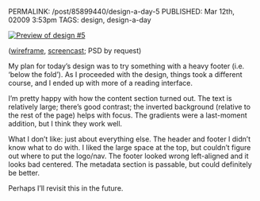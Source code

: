 PERMALINK: /post/85899440/design-a-day-5
PUBLISHED: Mar 12th, 02009 3:53pm
TAGS: design, design-a-day

[![Preview of design #5][img]][fl]

 [fl]: http://flickr.com/photos/stilist/3349977550/
 [img]: http://farm4.static.flickr.com/3624/3349977550_e819a298c0.jpg

([wireframe][wf], [screencast][sc]; <abbr class='smallcaps'>PSD</abbr> by
request)

 [sc]: http://flickr.com/photos/stilist/3349977562/
 [wf]: http://flickr.com/photos/stilist/3349977558/

My plan for today’s design was to try something with a heavy footer
(<abbr lang='la'>i.e.</abbr> ‘below the fold’). As I proceeded with the design,
things took a different course, and I ended up with more of a reading
interface.

I’m pretty happy with how the content section turned out. The text is
relatively large; there’s good contrast; the inverted background (relative to
the rest of the page) helps with focus. The gradients were a last-moment
addition, but I think they work well.

What I don’t like: just about everything else. The header and footer I didn’t
know what to do with. I liked the large space at the top, but couldn’t figure
out where to put the logo/nav. The footer looked wrong left-aligned and it
looks bad centered. The metadata section is passable, but could definitely be
better.

Perhaps I’ll revisit this in the future.
